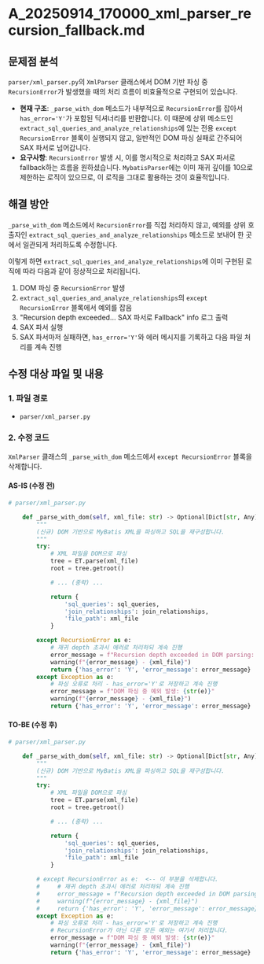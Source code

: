 # A_20250914_170000_xml_parser_recursion_fallback.md

## 문제점 분석

`parser/xml_parser.py`의 `XmlParser` 클래스에서 DOM 기반 파싱 중 `RecursionError`가 발생했을 때의 처리 흐름이 비효율적으로 구현되어 있습니다.

- **현재 구조**: `_parse_with_dom` 메소드가 내부적으로 `RecursionError`를 잡아서 `has_error='Y'`가 포함된 딕셔너리를 반환합니다. 이 때문에 상위 메소드인 `extract_sql_queries_and_analyze_relationships`에 있는 전용 `except RecursionError` 블록이 실행되지 않고, 일반적인 DOM 파싱 실패로 간주되어 SAX 파서로 넘어갑니다.
- **요구사항**: `RecursionError` 발생 시, 이를 명시적으로 처리하고 SAX 파서로 fallback하는 흐름을 원하셨습니다. `MybatisParser`에는 이미 재귀 깊이를 10으로 제한하는 로직이 있으므로, 이 로직을 그대로 활용하는 것이 효율적입니다.

## 해결 방안

`_parse_with_dom` 메소드에서 `RecursionError`를 직접 처리하지 않고, 예외를 상위 호출자인 `extract_sql_queries_and_analyze_relationships` 메소드로 보내어 한 곳에서 일관되게 처리하도록 수정합니다.

이렇게 하면 `extract_sql_queries_and_analyze_relationships`에 이미 구현된 로직에 따라 다음과 같이 정상적으로 처리됩니다.

1.  DOM 파싱 중 `RecursionError` 발생
2.  `extract_sql_queries_and_analyze_relationships`의 `except RecursionError` 블록에서 예외를 잡음
3.  "Recursion depth exceeded... SAX 파서로 Fallback" info 로그 출력
4.  SAX 파서 실행
5.  SAX 파서마저 실패하면, `has_error='Y'`와 에러 메시지를 기록하고 다음 파일 처리를 계속 진행

## 수정 대상 파일 및 내용

### 1. 파일 경로

- `parser/xml_parser.py`

### 2. 수정 코드

`XmlParser` 클래스의 `_parse_with_dom` 메소드에서 `except RecursionError` 블록을 삭제합니다.

#### AS-IS (수정 전)

```python
# parser/xml_parser.py

    def _parse_with_dom(self, xml_file: str) -> Optional[Dict[str, Any]]:
        """
        (신규) DOM 기반으로 MyBatis XML을 파싱하고 SQL을 재구성합니다.
        """
        try:
            # XML 파일을 DOM으로 파싱
            tree = ET.parse(xml_file)
            root = tree.getroot()

            # ... (중략) ...

            return {
                'sql_queries': sql_queries,
                'join_relationships': join_relationships,
                'file_path': xml_file
            }

        except RecursionError as e:
            # 재귀 depth 초과시 에러로 처리하되 계속 진행
            error_message = f"Recursion depth exceeded in DOM parsing: {str(e)}"
            warning(f"{error_message} - {xml_file}")
            return {'has_error': 'Y', 'error_message': error_message}
        except Exception as e:
            # 파싱 오류로 처리 - has_error='Y'로 저장하고 계속 진행
            error_message = f"DOM 파싱 중 예외 발생: {str(e)}"
            warning(f"{error_message} - {xml_file}")
            return {'has_error': 'Y', 'error_message': error_message}
```

#### TO-BE (수정 후)

```python
# parser/xml_parser.py

    def _parse_with_dom(self, xml_file: str) -> Optional[Dict[str, Any]]:
        """
        (신규) DOM 기반으로 MyBatis XML을 파싱하고 SQL을 재구성합니다.
        """
        try:
            # XML 파일을 DOM으로 파싱
            tree = ET.parse(xml_file)
            root = tree.getroot()

            # ... (중략) ...

            return {
                'sql_queries': sql_queries,
                'join_relationships': join_relationships,
                'file_path': xml_file
            }

        # except RecursionError as e:  <-- 이 부분을 삭제합니다.
        #     # 재귀 depth 초과시 에러로 처리하되 계속 진행
        #     error_message = f"Recursion depth exceeded in DOM parsing: {str(e)}"
        #     warning(f"{error_message} - {xml_file}")
        #     return {'has_error': 'Y', 'error_message': error_message}
        except Exception as e:
            # 파싱 오류로 처리 - has_error='Y'로 저장하고 계속 진행
            # RecursionError가 아닌 다른 모든 예외는 여기서 처리합니다.
            error_message = f"DOM 파싱 중 예외 발생: {str(e)}"
            warning(f"{error_message} - {xml_file}")
            return {'has_error': 'Y', 'error_message': error_message}
```
